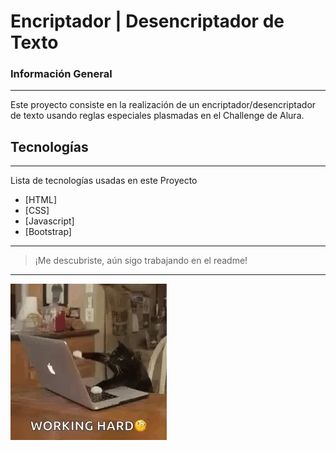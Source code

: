 # Encriptador | Desencriptador de Texto

### Información General
***
Este proyecto consiste en la realización de un encriptador/desencriptador de texto usando reglas especiales plasmadas en el Challenge de Alura.

## Tecnologías
***
Lista de tecnologías usadas en este Proyecto
* [HTML]
* [CSS]
* [Javascript]
* [Bootstrap]

***
> ¡Me descubriste, aún sigo trabajando en el readme!
***
![Working hard!](./img/working-hard.gif)